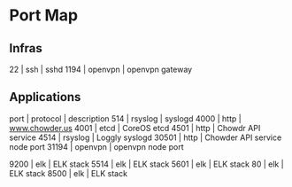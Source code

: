 # Port Map

## Infras

22 | ssh | sshd
1194 | openvpn | openvpn gateway

## Applications
port | protocol | description
514  | rsyslog | syslogd
4000 | http | www.chowder.us
4001 | etcd | CoreOS etcd
4501 | http | Chowdr API service
4514 | rsyslog | Loggly syslogd
30501 | http | Chowder API service node port
31194 | openvpn | openvpn node port

9200 | elk | ELK stack
5514 | elk | ELK stack
5601 | elk | ELK stack
80 | elk | ELK stack
8500 | elk | ELK stack

